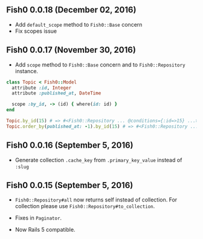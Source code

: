 ## Fish0 0.0.18 (December 02, 2016) ##

* Add `default_scope` method to `Fish0::Base` concern
* Fix scopes issue

## Fish0 0.0.17 (November 30, 2016) ##

* Add `scope` method to `Fish0::Base` concern and to `Fish0::Repository` instance.

```ruby
class Topic < Fish0::Model
  attribute :id, Integer
  attribute :published_at, DateTime

  scope :by_id, -> (id) { where(id: id) }
end

Topic.by_id(15) # => #<Fish0::Repository ... @conditions={:id=>15} ...>
Topic.order_by(published_at: -1).by_id(15) # => #<Fish0::Repository ... @conditions={:id=>15}, @order={:published_at=>-1} ...>
```

## Fish0 0.0.16 (September 5, 2016) ##

* Generate collection `.cache_key` from `.primary_key_value` instead of `:slug`

## Fish0 0.0.15 (September 5, 2016) ##

* `Fish0::Repository#all` now returns self instead of collection.
For collection please use `Fish0::Repository#to_collection`.

* Fixes in `Paginator`.

* Now Rails 5 compatible.
